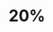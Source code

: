 ---
layout: list
title: 20%
slug: 20_diff
description: >
  Project Euler problems that are rated at 20% difficulty.
---